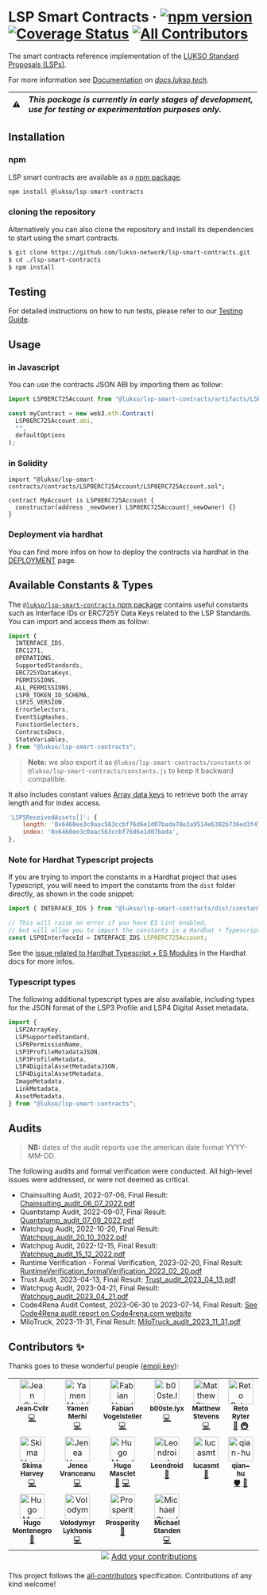 # LSP Smart Contracts &middot; [![npm version](https://img.shields.io/npm/v/@lukso/lsp-smart-contracts.svg?style=flat)](https://www.npmjs.com/package/@lukso/lsp-smart-contracts) [![Coverage Status](https://coveralls.io/repos/github/lukso-network/lsp-smart-contracts/badge.svg?branch=develop)](https://coveralls.io/github/lukso-network/lsp-smart-contracts?branch=develop) [![All Contributors](https://img.shields.io/badge/all_contributors-17-orange.svg?style=flat-square)](#contributors-)

The smart contracts reference implementation of the [LUKSO Standard Proposals (LSPs)](https://github.com/lukso-network/LIPs/tree/main/LSPs).

For more information see [Documentation](https://docs.lukso.tech/standards/smart-contracts/introduction) on _[docs.lukso.tech](https://docs.lukso.tech/standards/introduction)._

| :warning: | _This package is currently in early stages of development,<br/> use for testing or experimentation purposes only._ |
| :-------: | :----------------------------------------------------------------------------------------------------------------- |

## Installation

### npm

LSP smart contracts are available as a [npm package](https://www.npmjs.com/package/@lukso/lsp-smart-contracts).

```bash
npm install @lukso/lsp-smart-contracts
```

### cloning the repository

Alternatively you can also clone the repository and install its dependencies to start using the smart contracts.

```bash
$ git clone https://github.com/lukso-network/lsp-smart-contracts.git
$ cd ./lsp-smart-contracts
$ npm install
```

## Testing

For detailed instructions on how to run tests, please refer to our [Testing Guide](./TESTING.md).

## Usage

### in Javascript

You can use the contracts JSON ABI by importing them as follow:

```javascript
import LSP0ERC725Account from "@lukso/lsp-smart-contracts/artifacts/LSP0ERC725Account.json";

const myContract = new web3.eth.Contract(
  LSP0ERC725Account.abi,
  "",
  defaultOptions
);
```

### in Solidity

```sol
import "@lukso/lsp-smart-contracts/contracts/LSP0ERC725Account/LSP0ERC725Account.sol";

contract MyAccount is LSP0ERC725Account {
  constructor(address _newOwner) LSP0ERC725Account(_newOwner) {}
}
```

### Deployment via hardhat

You can find more infos on how to deploy the contracts via hardhat in the [DEPLOYMENT](./DEPLOYMENT.md) page.

## Available Constants & Types

The [`@lukso/lsp-smart-contracts` npm package](https://www.npmjs.com/package/@lukso/lsp-smart-contracts) contains useful constants such as Interface IDs or ERC725Y Data Keys related to the LSP Standards. You can import and access them as follow:

```ts
import {
  INTERFACE_IDS,
  ERC1271,
  OPERATIONS,
  SupportedStandards,
  ERC725YDataKeys,
  PERMISSIONS,
  ALL_PERMISSIONS,
  LSP8_TOKEN_ID_SCHEMA,
  LSP25_VERSION,
  ErrorSelectors,
  EventSigHashes,
  FunctionSelectors,
  ContractsDocs,
  StateVariables,
} from "@lukso/lsp-smart-contracts";
```

> **Note:** we also export it as `@lukso/lsp-smart-contracts/constants` or `@lukso/lsp-smart-contracts/constants.js` to keep it backward compatible.

It also includes constant values [Array data keys](https://github.com/lukso-network/LIPs/blob/main/LSPs/LSP-2-ERC725YJSONSchema.md#Array) to retrieve both the array length and for index access.

```js
'LSP5ReceivedAssets[]': {
    length: '0x6460ee3c0aac563ccbf76d6e1d07bada78e3a9514e6382b736ed3f478ab7b90b',
    index: '0x6460ee3c0aac563ccbf76d6e1d07bada',
},
```

### Note for Hardhat Typescript projects

If you are trying to import the constants in a Hardhat project that uses Typescript, you will need to import the constants from the `dist` folder directly, as shown in the code snippet:

```js
import { INTERFACE_IDS } from "@lukso/lsp-smart-contracts/dist/constants.cjs.js";

// This will raise an error if you have ES Lint enabled,
// but will allow you to import the constants in a Hardhat + Typescript based project.
const LSP0InterfaceId = INTERFACE_IDS.LSP0ERC725Account;
```

See the [issue related to Hardhat Typescript + ES Modules](https://hardhat.org/hardhat-runner/docs/advanced/using-esm#esm-and-typescript-projects) in the Hardhat docs for more infos.

### Typescript types

The following additional typescript types are also available, including types for the JSON format of the LSP3 Profile and LSP4 Digital Asset metadata.

```ts
import {
  LSP2ArrayKey,
  LSPSupportedStandard,
  LSP6PermissionName,
  LSP3ProfileMetadataJSON,
  LSP3ProfileMetadata,
  LSP4DigitalAssetMetadataJSON,
  LSP4DigitalAssetMetadata,
  ImageMetadata,
  LinkMetadata,
  AssetMetadata,
} from "@lukso/lsp-smart-contracts";
```

## Audits

> **NB:** dates of the audit reports use the american date format YYYY-MM-DD.

The following audits and formal verification were conducted. All high-level issues were addressed, or were not deemed as critical.

- Chainsulting Audit, 2022-07-06, Final Result: [Chainsulting_audit_06_07_2022.pdf](./audits/Chainsulting_audit_2022_07_06.pdf)
- Quantstamp Audit, 2022-09-07, Final Result: [Quantstamp_audit_07_09_2022.pdf](./audits/Quantstamp_audit_2022_09_07.pdf)
- Watchpug Audit, 2022-10-20, Final Result: [Watchpug_audit_20_10_2022.pdf](./audits/Watchpug_audit_2022_10_20.pdf)
- Watchpug Audit, 2022-12-15, Final Result: [Watchpug_audit_15_12_2022.pdf](./audits/Watchpug_audit_2022_12_15.pdf)
- Runtime Verification - Formal Verification, 2023-02-20, Final Result: [RuntimeVerification_formalVerification_2023_02_20.pdf](./audits/RuntimeVerification_formalVerification_2023_02_20.pdf)
- Trust Audit, 2023-04-13, Final Result: [Trust_audit_2023_04_13.pdf](./audits/Trust_audit_2023_04_13.pdf)
- Watchpug Audit, 2023-04-21, Final Result: [Watchpug_audit_2023_04_21.pdf](./audits/Watchpug_audit_2023_04_21.pdf)
- Code4Rena Audit Contest, 2023-06-30 to 2023-07-14, Final Result: [See Code4Rena audit report on Code4rena.com website](https://code4rena.com/reports/2023-06-lukso)
- MiloTruck, 2023-11-31, Final Result: [MiloTruck_audit_2023_11_31.pdf](./audits/MiloTruck_audit_2023_11_31.pdf)

## Contributors ✨

Thanks goes to these wonderful people ([emoji key](https://allcontributors.org/docs/en/emoji-key)):

<!-- ALL-CONTRIBUTORS-LIST:START - Do not remove or modify this section -->
<!-- prettier-ignore-start -->
<!-- markdownlint-disable -->
<table>
  <tbody>
    <tr>
      <td align="center" valign="top" width="14.28%"><a href="https://github.com/CJ42"><img src="https://avatars.githubusercontent.com/u/31145285?v=4?s=50" width="50px;" alt="Jean Cvllr"/><br /><sub><b>Jean Cvllr</b></sub></a><br /><a href="https://github.com/Fabian Vogelsteller/lsp-smart-contracts/commits?author=CJ42" title="Code">💻</a></td>
      <td align="center" valign="top" width="14.28%"><a href="https://github.com/YamenMerhi"><img src="https://avatars.githubusercontent.com/u/86341666?v=4?s=50" width="50px;" alt="Yamen Merhi"/><br /><sub><b>Yamen Merhi</b></sub></a><br /><a href="https://github.com/Fabian Vogelsteller/lsp-smart-contracts/commits?author=YamenMerhi" title="Code">💻</a></td>
      <td align="center" valign="top" width="14.28%"><a href="https://lukso.network/"><img src="https://avatars.githubusercontent.com/u/232662?v=4?s=50" width="50px;" alt="Fabian Vogelsteller"/><br /><sub><b>Fabian Vogelsteller</b></sub></a><br /><a href="https://github.com/Fabian Vogelsteller/lsp-smart-contracts/commits?author=frozeman" title="Code">💻</a></td>
      <td align="center" valign="top" width="14.28%"><a href="https://github.com/b00ste"><img src="https://avatars.githubusercontent.com/u/62855857?v=4?s=50" width="50px;" alt="b00ste.lyx"/><br /><sub><b>b00ste.lyx</b></sub></a><br /><a href="https://github.com/Fabian Vogelsteller/lsp-smart-contracts/commits?author=b00ste" title="Code">💻</a></td>
      <td align="center" valign="top" width="14.28%"><a href="http://www.mattgstevens.com/"><img src="https://avatars.githubusercontent.com/u/2363636?v=4?s=50" width="50px;" alt="Matthew Stevens"/><br /><sub><b>Matthew Stevens</b></sub></a><br /><a href="https://github.com/Fabian Vogelsteller/lsp-smart-contracts/commits?author=mattgstevens" title="Code">💻</a></td>
      <td align="center" valign="top" width="14.28%"><a href="http://rryter.ch/"><img src="https://avatars.githubusercontent.com/u/798709?v=4?s=50" width="50px;" alt="Reto Ryter"/><br /><sub><b>Reto Ryter</b></sub></a><br /><a href="#tool-rryter" title="Tools">🔧</a> <a href="#infra-rryter" title="Infrastructure (Hosting, Build-Tools, etc)">🚇</a></td>
      <td align="center" valign="top" width="14.28%"><a href="https://github.com/CallumGrindle"><img src="https://avatars.githubusercontent.com/u/54543428?v=4?s=50" width="50px;" alt="Callum Grindle"/><br /><sub><b>Callum Grindle</b></sub></a><br /><a href="https://github.com/Fabian Vogelsteller/lsp-smart-contracts/pulls?q=is%3Apr+reviewed-by%3ACallumGrindle" title="Reviewed Pull Requests">👀</a></td>
    </tr>
    <tr>
      <td align="center" valign="top" width="14.28%"><a href="https://github.com/skimaharvey"><img src="https://avatars.githubusercontent.com/u/64636974?v=4?s=50" width="50px;" alt="Skima Harvey"/><br /><sub><b>Skima Harvey</b></sub></a><br /><a href="https://github.com/Fabian Vogelsteller/lsp-smart-contracts/commits?author=skimaharvey" title="Code">💻</a></td>
      <td align="center" valign="top" width="14.28%"><a href="https://stackoverflow.com/users/7210237/jenea-vranceanu"><img src="https://avatars.githubusercontent.com/u/36865532?v=4?s=50" width="50px;" alt="Jenea Vranceanu"/><br /><sub><b>Jenea Vranceanu</b></sub></a><br /><a href="https://github.com/Fabian Vogelsteller/lsp-smart-contracts/commits?author=JeneaVranceanu" title="Code">💻</a></td>
      <td align="center" valign="top" width="14.28%"><a href="http://www.hugomasclet.com/"><img src="https://avatars.githubusercontent.com/u/477945?v=4?s=50" width="50px;" alt="Hugo Masclet"/><br /><sub><b>Hugo Masclet</b></sub></a><br /><a href="https://github.com/Fabian Vogelsteller/lsp-smart-contracts/pulls?q=is%3Apr+reviewed-by%3AHugoo" title="Reviewed Pull Requests">👀</a> <a href="https://github.com/Fabian Vogelsteller/lsp-smart-contracts/commits?author=Hugoo" title="Code">💻</a></td>
      <td align="center" valign="top" width="14.28%"><a href="https://github.com/Leondroids"><img src="https://avatars.githubusercontent.com/u/11769769?v=4?s=50" width="50px;" alt="Leondroid"/><br /><sub><b>Leondroid</b></sub></a><br /><a href="https://github.com/Fabian Vogelsteller/lsp-smart-contracts/pulls?q=is%3Apr+reviewed-by%3ALeondroids" title="Reviewed Pull Requests">👀</a></td>
      <td align="center" valign="top" width="14.28%"><a href="https://github.com/lucasmt"><img src="https://avatars.githubusercontent.com/u/36549752?v=4?s=50" width="50px;" alt="lucasmt"/><br /><sub><b>lucasmt</b></sub></a><br /><a href="https://github.com/Fabian Vogelsteller/lsp-smart-contracts/issues?q=author%3Alucasmt" title="Bug reports">🐛</a></td>
      <td align="center" valign="top" width="14.28%"><a href="https://github.com/qian-hu"><img src="https://avatars.githubusercontent.com/u/88806138?v=4?s=50" width="50px;" alt="qian-hu"/><br /><sub><b>qian-hu</b></sub></a><br /><a href="#security-qian-hu" title="Security">🛡️</a> <a href="https://github.com/Fabian Vogelsteller/lsp-smart-contracts/issues?q=author%3Aqian-hu" title="Bug reports">🐛</a></td>
      <td align="center" valign="top" width="14.28%"><a href="https://github.com/magalimorin18"><img src="https://avatars.githubusercontent.com/u/51906903?v=4?s=50" width="50px;" alt="Magali Morin"/><br /><sub><b>Magali Morin</b></sub></a><br /><a href="https://github.com/Fabian Vogelsteller/lsp-smart-contracts/commits?author=magalimorin18" title="Code">💻</a></td>
    </tr>
    <tr>
      <td align="center" valign="top" width="14.28%"><a href="https://github.com/Hugo0"><img src="https://avatars.githubusercontent.com/u/12943235?v=4?s=50" width="50px;" alt="Hugo Montenegro"/><br /><sub><b>Hugo Montenegro</b></sub></a><br /><a href="https://github.com/Fabian Vogelsteller/lsp-smart-contracts/commits?author=Hugo0" title="Documentation">📖</a></td>
      <td align="center" valign="top" width="14.28%"><a href="https://lykhonis.com/"><img src="https://avatars.githubusercontent.com/u/881338?v=4?s=50" width="50px;" alt="Volodymyr Lykhonis"/><br /><sub><b>Volodymyr Lykhonis</b></sub></a><br /><a href="https://github.com/Fabian Vogelsteller/lsp-smart-contracts/commits?author=lykhonis" title="Code">💻</a></td>
      <td align="center" valign="top" width="14.28%"><a href="https://onahprosperity.github.io/"><img src="https://avatars.githubusercontent.com/u/40717516?v=4?s=50" width="50px;" alt="Prosperity"/><br /><sub><b>Prosperity</b></sub></a><br /><a href="https://github.com/Fabian Vogelsteller/lsp-smart-contracts/commits?author=OnahProsperity" title="Documentation">📖</a></td>
      <td align="center" valign="top" width="14.28%"><a href="https://michael.standen.link/"><img src="https://avatars.githubusercontent.com/u/1460552?v=4?s=50" width="50px;" alt="Michael Standen"/><br /><sub><b>Michael Standen</b></sub></a><br /><a href="https://github.com/lukso-network/lsp-smart-contracts/commits?author=ScreamingHawk" title="Code">💻</a></td>
    </tr>
  </tbody>
  <tfoot>
    <tr>
      <td align="center" size="13px" colspan="7">
        <img src="https://raw.githubusercontent.com/all-contributors/all-contributors-cli/1b8533af435da9854653492b1327a23a4dbd0a10/assets/logo-small.svg">
          <a href="https://all-contributors.js.org/docs/en/bot/usage">Add your contributions</a>
        </img>
      </td>
    </tr>
  </tfoot>
</table>

<!-- markdownlint-restore -->
<!-- prettier-ignore-end -->

<!-- ALL-CONTRIBUTORS-LIST:END -->

This project follows the [all-contributors](https://github.com/all-contributors/all-contributors) specification. Contributions of any kind welcome!

